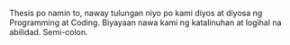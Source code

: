 Thesis po namin to, naway tulungan niyo po kami diyos at diyosa ng Programming at Coding. Biyayaan nawa kami ng katalinuhan at logihal na abilidad. Semi-colon.